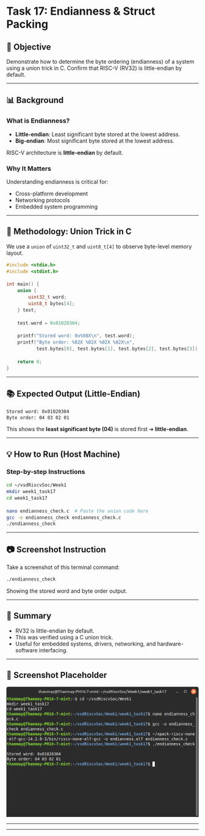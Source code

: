 # Task 17: Endianness & Struct Packing

## 🌟 Objective

Demonstrate how to determine the byte ordering (endianness) of a system using a union trick in C. Confirm that RISC-V (RV32) is little-endian by default.

---

## 📊 Background

### What is Endianness?

- **Little-endian**: Least significant byte stored at the lowest address.
- **Big-endian**: Most significant byte stored at the lowest address.

RISC-V architecture is **little-endian** by default.

### Why It Matters

Understanding endianness is critical for:

- Cross-platform development
- Networking protocols
- Embedded system programming

---

## 📃 Methodology: Union Trick in C

We use a `union` of `uint32_t` and `uint8_t[4]` to observe byte-level memory layout.

```c
#include <stdio.h>
#include <stdint.h>

int main() {
    union {
        uint32_t word;
        uint8_t bytes[4];
    } test;

    test.word = 0x01020304;

    printf("Stored word: 0x%08X\n", test.word);
    printf("Byte order: %02X %02X %02X %02X\n",
           test.bytes[0], test.bytes[1], test.bytes[2], test.bytes[3]);

    return 0;
}
```

---

## 📚 Expected Output (Little-Endian)

```
Stored word: 0x01020304
Byte order: 04 03 02 01
```

This shows the **least significant byte (04)** is stored first ➔ **little-endian**.

---

## 💡 How to Run (Host Machine)

### Step-by-step Instructions

```bash
cd ~/vsdRiscvSoc/Week1
mkdir week1_task17
cd week1_task17

nano endianness_check.c  # Paste the union code here
gcc -o endianness_check endianness_check.c
./endianness_check
```

---

## 📷 Screenshot Instruction

Take a screenshot of this terminal command:

```bash
./endianness_check
```

Showing the stored word and byte order output.

---

## 📄 Summary

- RV32 is little-endian by default.
- This was verified using a C union trick.
- Useful for embedded systems, drivers, networking, and hardware-software interfacing.

---

## 🎨 Screenshot Placeholder

![Screenshot Title](screenshots/ss.png)

---


---


